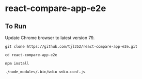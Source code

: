# react-compare-app-e2e

## To Run

Update Chrome browser to latest version 79.

`git clone https://github.com/tjl352/react-compare-app-e2e.git`

`cd react-compare-app-e2e`

`npm install`

`./node_modules/.bin/wdio wdio.conf.js`
